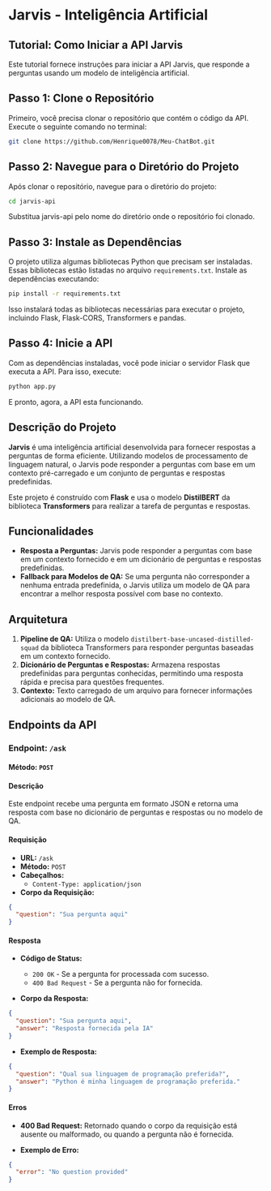 # Jarvis - Inteligência Artificial

## Tutorial: Como Iniciar a API Jarvis

Este tutorial fornece instruções para iniciar a API Jarvis, que responde a perguntas usando um modelo de inteligência artificial.

## Passo 1: Clone o Repositório

Primeiro, você precisa clonar o repositório que contém o código da API. Execute o seguinte comando no terminal:

```bash
git clone https://github.com/Henrique0078/Meu-ChatBot.git
```

## Passo 2: Navegue para o Diretório do Projeto

Após clonar o repositório, navegue para o diretório do projeto:

```bash
cd jarvis-api
```
Substitua jarvis-api pelo nome do diretório onde o repositório foi clonado.

## Passo 3: Instale as Dependências

O projeto utiliza algumas bibliotecas Python que precisam ser instaladas. Essas bibliotecas estão listadas no arquivo `requirements.txt`. Instale as dependências executando:

```bash
pip install -r requirements.txt
```
Isso instalará todas as bibliotecas necessárias para executar o projeto, incluindo Flask, Flask-CORS, Transformers e pandas.

## Passo 4: Inicie a API

Com as dependências instaladas, você pode iniciar o servidor Flask que executa a API. Para isso, execute:

```bash
python app.py
```
E pronto, agora, a API esta funcionando.
## Descrição do Projeto

**Jarvis** é uma inteligência artificial desenvolvida para fornecer respostas a perguntas de forma eficiente. Utilizando modelos de processamento de linguagem natural, o Jarvis pode responder a perguntas com base em um contexto pré-carregado e um conjunto de perguntas e respostas predefinidas. 

Este projeto é construído com **Flask** e usa o modelo **DistilBERT** da biblioteca **Transformers** para realizar a tarefa de perguntas e respostas.

## Funcionalidades

- **Resposta a Perguntas:** Jarvis pode responder a perguntas com base em um contexto fornecido e em um dicionário de perguntas e respostas predefinidas.
- **Fallback para Modelos de QA:** Se uma pergunta não corresponder a nenhuma entrada predefinida, o Jarvis utiliza um modelo de QA para encontrar a melhor resposta possível com base no contexto.

## Arquitetura

1. **Pipeline de QA:** Utiliza o modelo `distilbert-base-uncased-distilled-squad` da biblioteca Transformers para responder perguntas baseadas em um contexto fornecido.
2. **Dicionário de Perguntas e Respostas:** Armazena respostas predefinidas para perguntas conhecidas, permitindo uma resposta rápida e precisa para questões frequentes.
3. **Contexto:** Texto carregado de um arquivo para fornecer informações adicionais ao modelo de QA.

## Endpoints da API

### Endpoint: `/ask`

#### Método: `POST`

#### Descrição

Este endpoint recebe uma pergunta em formato JSON e retorna uma resposta com base no dicionário de perguntas e respostas ou no modelo de QA.

#### Requisição

- **URL:** `/ask`
- **Método:** `POST`
- **Cabeçalhos:**
  - `Content-Type: application/json`
- **Corpo da Requisição:**

```json
{
  "question": "Sua pergunta aqui"
}
```
#### Resposta

- **Código de Status:**
  - `200 OK` - Se a pergunta for processada com sucesso.
  - `400 Bad Request` - Se a pergunta não for fornecida.

- **Corpo da Resposta:**

```json
{
  "question": "Sua pergunta aqui",
  "answer": "Resposta fornecida pela IA"
}
```
- **Exemplo de Resposta:**

```json
{
  "question": "Qual sua linguagem de programação preferida?",
  "answer": "Python é minha linguagem de programação preferida."
}
```
#### Erros

- **400 Bad Request:** Retornado quando o corpo da requisição está ausente ou malformado, ou quando a pergunta não é fornecida.

- **Exemplo de Erro:**

```json
{
  "error": "No question provided"
}
```
